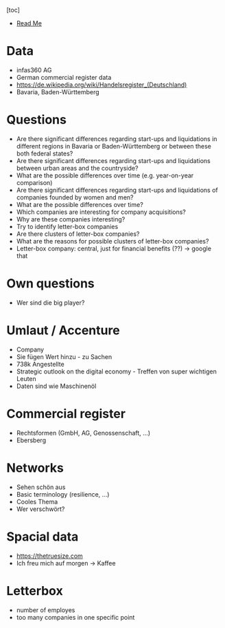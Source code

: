 <!-- Data Fest -->

[toc]

* [Read Me](Read_Me.md)

# Data

* infas360 AG
* German commercial register data
* https://de.wikipedia.org/wiki/Handelsregister_(Deutschland)
* Bavaria, Baden-Württemberg

# Questions

* Are there significant differences regarding start-ups and liquidations in different regions in Bavaria or Baden-Württemberg or between these both federal states?
* Are there significant differences regarding start-ups and liquidations between urban areas and the countryside?
* What are the possible differences over time (e.g. year-on-year comparison)
* Are there significant differences regarding start-ups and liquidations of companies founded by women and men?
* What are the possible differences over time?
* Which companies are interesting for company acquisitions?
* Why are these companies interesting?
* Try to identify letter-box companies
* Are there clusters of letter-box companies?
* What are the reasons for possible clusters of letter-box companies?
* Letter-box company: central, just for financial benefits (??) -> google that

# Own questions

* Wer sind die big player?

# Umlaut / Accenture

* Company
* Sie fügen Wert hinzu - zu Sachen
* 738k Angestellte
* Strategic outlook on the digital economy - Treffen von super wichtigen Leuten
* Daten sind wie Maschinenöl

# Commercial register

* Rechtsformen (GmbH, AG, Genossenschaft, ...)
* Ebersberg

# Networks

* Sehen schön aus
* Basic terminology (resilience, ...)
* Cooles Thema
* Wer verschwört?

# Spacial data

* https://thetruesize.com
* Ich freu mich auf morgen -> Kaffee

# Letterbox

* number of employes
* too many companies in one specific point

